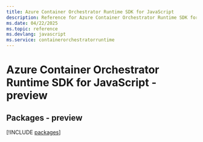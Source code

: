 ```yaml
---
title: Azure Container Orchestrator Runtime SDK for JavaScript
description: Reference for Azure Container Orchestrator Runtime SDK for JavaScript
ms.date: 04/22/2025
ms.topic: reference
ms.devlang: javascript
ms.service: containerorchestratorruntime
---
```

# Azure Container Orchestrator Runtime SDK for JavaScript - preview
## Packages - preview
[!INCLUDE [packages](container-orchestrator-runtime-index.md)]